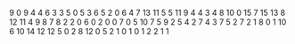 9
0
9
4
4
6
3
3
5
0
5
3
6
5
2
0
6
4
7
13
11
5
5
11
9
4
4
3
4
8
10
0
15
7
15
13
8
12
11
4
9
8
7
8
2
2
0
6
0
2
0
0
7
0
5
10
7
5
9
2
5
4
2
7
4
3
7
5
2
7
2
1
8
0
1
10
6
10
14
12
12
5
0
2
8
12
0
5
2
1
0
1
0
1
2
2
1
1
